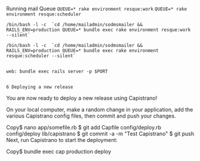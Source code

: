  Running mail Queue
    `QUEUE=* rake environment resque:work`
    `QUEUE=* rake environment resque:scheduler`
    

    /bin/bash -l -c  `cd /home/mailadmin/sodmsmailer && RAILS_ENV=production QUEUE=* bundle exec rake environment resque:work --silent`

    /bin/bash -l -c  `cd /home/mailadmin/sodmsmailer && RAILS_ENV=production QUEUE=* bundle exec rake environment resque:scheduler --silent` 
    

    web: bundle exec rails server -p $PORT


    6 Deploying a new release
You are now ready to deploy a new release using Capistrano!

On your local computer, make a random change in your application, add the various Capistrano config files, then commit and push your changes.

Copy$ nano app/somefile.rb
$ git add Capfile config/deploy.rb config/deploy lib/capistrano
$ git commit -a -m "Test Capistrano"
$ git push
Next, run Capistrano to start the deployment:

Copy$ bundle exec cap production deploy
